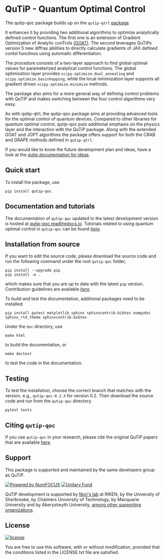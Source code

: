 # QuTiP - Quantum Optimal Control

The qutip-qoc package builds up on the `qutip-qtrl` [package](https://github.com/qutip/qutip-qtrl).

It enhances it by providing two additional algorithms to optimize analytically defined control functions.
The first one is an extension of Gradient Optimization of Analytic conTrols [(GOAT)](https://journals.aps.org/prl/abstract/10.1103/PhysRevLett.120.150401).
The second leverages QuTiPs version 5 new diffrax abilities to directly calculate gradients of JAX defined contol functinos using automatic differentiation.

The procedure consists of a two-layer approach to find global optimal values for parameterized analytical control functions.
The global optimization layer provides `scipy.optimize.dual_annealing` and `scipy.optimize.basinhopping`, while the local minimization layer supports all
gradient driven `scipy.optimize.minimize` methods.

The package also aims for a more general way of defining control problems with QuTiP and makes switching between the four control algorithms very easy.

As with qutip-qtrl, the qutip-qoc package aims at providing advanced tools for the optimal control of quantum devices.
Compared to other libraries for quantum optimal control, qutip-qoc puts additional emphasis on the physics layer and the interaction with the QuTiP package.
Along with the extended GOAT and JOPT algorithms the package offers support for both the CRAB and GRAPE methods defined in `qutip-qtrl`.

If you would like to know the future development plan and ideas, have a look at the [qutip documentation for ideas](https://qutip.org/docs/latest/development/ideas.html).

## Quick start

To install the package, use

```
pip install qutip-qoc
```

## Documentation and tutorials

The documentation of `qutip-qoc` updated to the latest development version is hosted at [qutip-qoc.readthedocs.io](https://qutip-qoc.readthedocs.io/en/latest/).
Tutorials related to using quantum optimal control in `qutip-qoc` can be found [_here_](https://qutip.org/qutip-tutorials/#optimal-control).

## Installation from source

If you want to edit the source code, please download the source code and run the following command under the root `qutip-qoc` folder,

```
pip install --upgrade pip
pip install -e .
```

which makes sure that you are up to date with the latest `pip` version. Contribution guidelines are available [_here_](https://qutip-qoc.readthedocs.io/en/latest/contribution-code.html).

To build and test the documentation, additional packages need to be installed:

```
pip install pytest matplotlib sphinx sphinxcontrib-bibtex numpydoc sphinx_rtd_theme sphinxcontrib-bibtex
```

Under the `doc` directory, use

```
make html
```

to build the documentation, or

```
make doctest
```

to test the code in the documentation.

## Testing

To test the installation, choose the correct branch that matches with the version, e.g., `qutip-qoc-0.2.X` for version 0.2. Then download the source code and run from the `qutip-qoc` directory.

```
pytest tests
```

## Citing `qutip-qoc`

If you use `qutip-qoc` in your research, please cite the original QuTiP papers that are available [here](https://dml.riken.jp/?s=QuTiP).

## Support

This package is supported and maintained by the same developers group as QuTiP.

[![Powered by NumFOCUS](https://img.shields.io/badge/powered%20by-NumFOCUS-orange.svg?style=flat&colorA=E1523D&colorB=007D8A)](https://numfocus.org)
[![Unitary Fund](https://img.shields.io/badge/Supported%20By-UNITARY%20FUND-brightgreen.svg?style=flat)](https://unitary.fund)

QuTiP development is supported by [Nori's lab](http://dml.riken.jp/)
at RIKEN, by the University of Sherbrooke, by Chalmers University of Technology, by Macquarie University and by Aberystwyth University,
[among other supporting organizations](http://qutip.org/#supporting-organizations).

## License

[![license](https://img.shields.io/badge/license-New%20BSD-blue.svg)](http://en.wikipedia.org/wiki/BSD_licenses#3-clause_license_.28.22Revised_BSD_License.22.2C_.22New_BSD_License.22.2C_or_.22Modified_BSD_License.22.29)

You are free to use this software, with or without modification, provided that the conditions listed in the LICENSE.txt file are satisfied.
